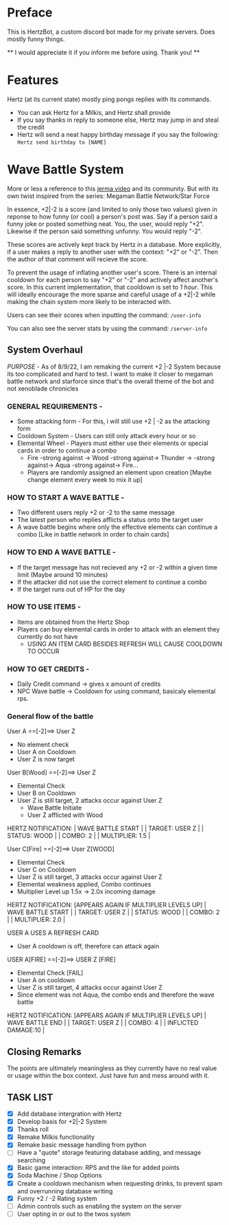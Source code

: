 # Preface
This is HertzBot, a custom discord bot made for my private servers. Does mostly funny things.

** I would appreciate it if you inform me before using. Thank you! **

# Features
Hertz (at its current state) mostly ping pongs replies with its commands.

* You can ask Hertz for a Milkis, and Hertz shall provide
* If you say thanks in reply to someone else, Hertz may jump in and steal the credit
* Hertz will send a neat happy birthday message if you say the following: ```Hertz send birthday to [NAME]```

# Wave Battle System

More or less a reference to this [jerma video](https://www.youtube.com/watch?v=KSp3Q_jvGGs) and its community. But with its own twist inspired from the series: Megaman Battle Network/Star Force

In essence, +2|-2 is a score (and limited to only those two values) given in reponse to how funny (or cool) a person's post was. Say if a person said a funny joke or posted something neat. You, the user, would reply "+2". Likewise if the person said something unfunny. You would reply "-2".

These scores are actively kept track by Hertz in a database. More explicitly, if a user makes a reply to another user with the context: "+2" or "-2". Then the author of that comment will recieve the score.

To prevent the usage of inflating another user's score. There is an internal cooldown for each person to say "+2" or "-2" and actively affect another's score. In this current implementation, that cooldown is set to *1 hour*. This will ideally encourage the more sparse and careful usage of a +2|-2 while making the chain system more likely to be interacted with.

Users can see their scores when inputting the command:
```/user-info```

You can also see the server stats by using the command:
```/server-info```

## System Overhaul
*PURPOSE* - As of 8/9/22, I am remaking the current +2 |-2 System because its too complicated and hard to test. I want to make it closer to megaman battle network and starforce since that's the overall theme of the bot and not xenoblade chronicles

### GENERAL REQUIREMENTS - 

* Some attacking form - For this, i will still use +2 | -2 as the attacking form
* Cooldown System - Users can still only attack every hour or so
* Elemental Wheel - Players must either use their elements or special cards in order to continue a combo
	- Fire -strong against -> Wood -strong against-> Thunder -> -strong against-> Aqua -strong against-> Fire...
	- Players are randomly assigned an element upon creation [Maybe change element every week to mix it up]

### HOW TO START A WAVE BATTLE - 

* Two different users reply +2 or -2 to the same message
* The latest person who replies afflicts a status onto the target user
* A wave battle begins where only the effective elements can continue a combo [Like in battle network in order to chain cards]

### HOW TO END A WAVE BATTLE - 
* If the target message has not recieved any +2 or -2 within a given time limit (Maybe around 10 minutes)
* If the attacker did not use the correct element to continue a combo
* If the target runs out of HP for the day

### HOW TO USE ITEMS - 
* Items are obtained from the Hertz Shop
* Players can buy elemental cards in order to attack with an element they currently do not have
	- USING AN ITEM CARD BESIDES REFRESH WILL CAUSE COOLDOWN TO OCCUR

### HOW TO GET CREDITS - 
* Daily Credit command -> gives x amount of credits
* NPC Wave battle -> Cooldown for using command, basicaly elemental rps.


### General flow of the battle

User A ==[-2]==> User Z
 - No element check
 - User A on Cooldown
 - User Z is now target

User B[Wood] ==[-2]==> User Z
 - Elemental Check
 - User B on Cooldown
 - User Z is still target, 2 attacks occur against User Z
	- Wave Battle Initiate
 	- User Z afflicted with Wood

HERTZ NOTIFICATION:
 | WAVE BATTLE START |
 | TARGET: USER Z    |
 | STATUS: WOOD      |
 | COMBO: 2	     |
 | MULTIPLIER: 1.5   |

User C[Fire] ==[-2]==> User Z[WOOD]
 - Elemental Check
 - User C on Cooldown
 - User Z is still target, 3 attacks occur against User Z
 - Elemental weakness applied, Combo continues
 - Multiplier Level up 1.5x -> 2.0x incoming damage

HERTZ NOTIFICATION: [APPEARS AGAIN IF MULTIPLIER LEVELS UP]
 | WAVE BATTLE START |
 | TARGET: USER Z    |
 | STATUS: WOOD      |
 | COMBO: 2	         |
 | MULTIPLIER: 2.0   |

USER A USES A REFRESH CARD
 - User A cooldown is off, therefore can attack again

USER A[FIRE] ==[-2]==> USER Z [FIRE]
 - Elemental Check [FAIL]
 - User A on cooldown
 - User Z is still target, 4 attacks occur against User Z
 - Since element was not Aqua, the combo ends and therefore the wave battle

HERTZ NOTIFICATION: [APPEARS AGAIN IF MULTIPLIER LEVELS UP]
 | WAVE BATTLE END     |
 | TARGET: USER Z      |
 | COMBO: 4	       |
 | INFLICTED DAMAGE:10 |


## Closing Remarks
The points are ultimately meaningless as they currently have no real value or usage within the box context. Just have fun and mess around with it.

## TASK LIST
- [x] Add database intergration with Hertz
- [x] Develop basis for +2|-2 System
- [x] Thanks roll
- [x] Remake Milkis functionality
- [x] Remake basic message handling from python
- [ ] Have a "quote" storage featuring database adding, and message searching
- [X] Basic game interaction: RPS and the like for added points
- [X] Soda Machine / Shop Options
- [X] Create a cooldown mechanism when requesting drinks, to prevent spam and overrunning database writing
- [X] Funny +2 / -2 Rating system
- [ ] Admin controls such as enabling the system on the server
- [ ] User opting in or out to the twos system
